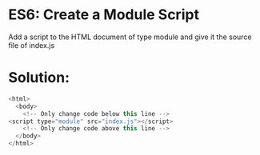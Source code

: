 # ES6: Create a Module Script
Add a script to the HTML document of type module and give it the source file of index.js
# Solution:
```javascript
<html>
  <body>
    <!-- Only change code below this line -->
<script type="module" src="index.js"></script>
    <!-- Only change code above this line -->
  </body>
</html>
```